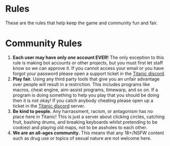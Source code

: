 # Rules

These are the rules that help keep the game and community fun and fair.

# Community Rules

1. **Each user may have only *one* account EVER!** The only exception to this rule is making bot accounts or other projects, but you must first let staff know so we can approve it. If you cannot access your email or you have forgot your password please open a support ticket in the [Titanic discord](https://discord.gg/qryYG2C5nc).
2. **Play fair.** Using any third party tools that give you an unfair advantage over people will result in a restriction. This includes programs like macros, cheat engine, aim-assist programs, timewarp, and so on. If a program is doing something to help you play that you should be doing then it is not okay! If you catch anybody cheating please open up a ticket in the [Titanic discord](https://discord.gg/qryYG2C5nc) server.
3. **Be kind to people.** Any harrassment, racism, or antagonism has no place here in Titanic! This is just a server about clicking circles, catching fruit, bashing drums, and breaking keyboards whilst pretending to be cookiezi and playing old maps, not to be assholes to each other.
4. **We are an all-ages community.** This means that any 18+/NSFW content such as drug use or topics of sexual nature are not welcome here. 
